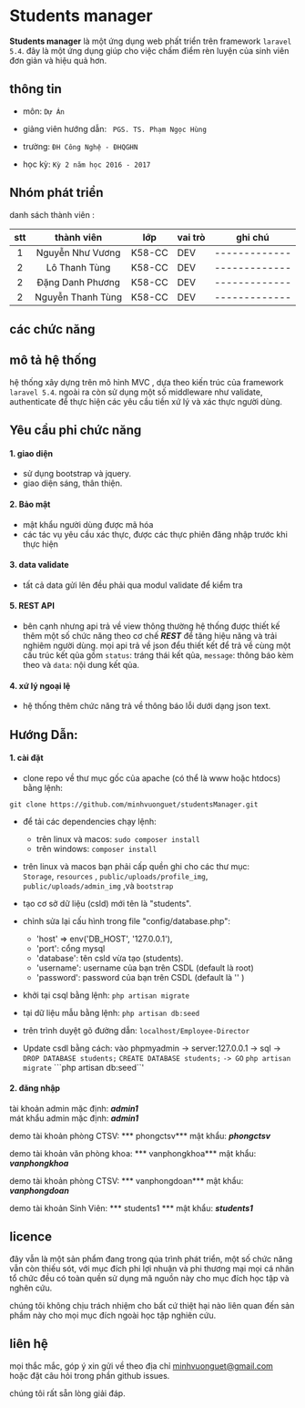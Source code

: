 # Students manager



**Students manager** là một ứng dụng web phất triển trên  framework  ```laravel 5.4```. đây là một ứng dụng giúp cho việc chấm điểm rèn luyện của sinh viên đơn giản và hiệu quả hơn.

## thông tin

- môn:  ```Dự Án```   
  
- giảng viên hướng dẫn: ``` PGS. TS. Phạm Ngọc Hùng```   
- trường: ```ĐH Công Nghệ - ĐHQGHN```
- học kỳ: ```Kỳ 2 năm học 2016 - 2017```

## Nhóm phát triển

danh sách thành viên :

| stt   |    thành viên     | lớp     | vai trò   | ghi chú       |
|:-----:|:----------------: |-------- |---------  |-------------  |
| 1     | Nguyễn Như Vương  | K58-CC  | DEV       |-------------  |
| 2     | Lô Thanh Tùng     | K58-CC  | DEV       |-------------  |
| 2     | Đặng Danh Phương  | K58-CC  | DEV       |-------------  |
| 2     | Nguyễn Thanh Tùng | K58-CC  | DEV       |-------------  |

## các chức năng

   
## mô tả hệ thống

hệ thống xây dựng trên mô hình MVC , dựa theo kiến trúc của framework ```laravel 5.4```. ngoài ra còn sử dụng một số middleware như validate, authenticate để thực hiện các yêu cầu tiền  xứ lý và xác thực người dùng.

## Yêu cầu phi chức năng

#### 1. giao diện

- sử dụng bootstrap và jquery.
-  giao diện sáng, thân thiện.

#### 2. Bảo mật

- mật khẩu người dùng được mã hóa
- các tác vụ yêu cầu xác thực, được các  thực  phiên đăng nhập trước khi  thực hiện 

#### 3. data validate

- tất cả data gửi lên đều phải qua  modul validate  để kiểm tra 

#### 5. REST API

- bên cạnh nhưng api trả về view thông thường hệ thống được thiết kế thêm một số chức năng theo cơ chế ***REST*** để tăng hiệu năng và trải nghiêm người dùng. mọi api trả về json đểu thiết kết để trả về cùng một cấu trúc kết qủa gồm ```status```: tráng thái kết qủa, ```message```: thông báo kèm theo và ```data```: nội dung kết qủa.

#### 4. xứ lý ngoại lệ 

- hệ thống thêm chức năng trả về thông báo lỗi dưới dạng json text.

##  Hướng Dẫn:
#### 1. cài đặt
 - clone repo về thư mục gốc của apache (có thể là www hoặc htdocs) bằng lệnh:  
 ```
git clone https://github.com/minhvuonguet/studentsManager.git
```

- để tải các dependencies chạy lệnh: 
    - trên linux và macos:
    ```sudo composer install```
    - trên windows:
    ```composer install```

- trên linux và macos bạn phải cấp quền ghi cho các thư mục:    
```Storage```, ```resources``` , ```public/uploads/profile_img```, ```public/uploads/admin_img``` ,và ```bootstrap```

- tạo cơ sở dữ liệu (csld) mới tên là "students".

- chỉnh sửa lại cấu hình trong file "config/database.php":
  + 'host' => env('DB_HOST', '127.0.0.1'),   
  + 'port': cổng mysql   
  + 'database': tên csld vừa tạo (students). 
  + 'username': username của bạn trên CSDL (default là root) 
  + 'password': password của bạn trên CSDL (default là '' )  

- khởi tại csql bằng lệnh: ```php artisan migrate```
- tại dữ liệu mẫu bằng lệnh: ```php artisan db:seed```

- trên trình duyệt gõ đường dẫn: ```localhost/Employee-Director```

- Update csdl bằng cách:
vào phpmyadmin ->
server:127.0.0.1 ->
sql ->
```DROP DATABASE students;```
```CREATE DATABASE students;```
```-> GO```
```php artisan migrate```
```php artisan db:seed``'
  
#### 2. đăng nhập 
tài khoản admin mặc định: ***admin1***  
mát khẩu admin mặc định: ***admin1*** 

demo tài khoản phòng CTSV: *** phongctsv***
mật khẩu: ***phongctsv***

demo tài khoản văn phòng khoa: *** vanphongkhoa***
mật khẩu: ***vanphongkhoa***

demo tài khoản phòng CTSV: *** vanphongdoan***
mật khẩu: ***vanphongdoan***

demo tài khoản Sinh Viên: *** students1 ***
mật khẩu: ***students1***

## licence

đây vẫn là một sản phẩm đang trong qúa trình phát triển, một số chức năng vẫn còn thiếu sót, với mục đích phi lợi nhuận và phi thương mại mọi cá nhân tổ chức đều có toàn quền sử dụng mã nguồn này cho mục đích học tập và nghên cứu.

chúng tôi không chịu trách nhiệm cho bất cứ thiệt hại nào liên quan đến sản phầm này cho mọi mục đích ngoài học tập nghiên cứu.

## liên hệ

mọi thắc mắc, góp ý xin gửi về theo địa chỉ minhvuonguet@gmail.com  
hoặc đặt câu hỏi trong phần github issues.

chúng tôi rất sẵn lòng giải đáp.

